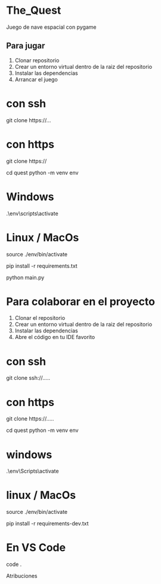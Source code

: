 # The_Quest
Juego de nave espacial con pygame

## Para jugar

1. Clonar repositorio
2. Crear un entorno virtual dentro de la raiz del repositorio
3. Instalar las dependencias
4. Arrancar el juego

# con ssh
git clone https://...

# con https
git clone https://

cd quest python -m venv env

# Windows
.\env\scripts\activate

# Linux / MacOs
source ./env/bin/activate

pip install -r requirements.txt

python main.py

# Para colaborar en el proyecto
1. Clonar el repositorio
2. Crear un entorno virtual dentro de la raiz del repositorio
3. Instalar las dependencias
4. Abre el código en tu IDE favorito

# con ssh
git clone ssh://.....

# con https
git clone https://.....

cd quest python -m venv env

# windows
.\env\Scripts\activate

# linux / MacOs
source ./env/bin/activate

pip install -r requirements-dev.txt

# En VS Code
code .

Atribuciones



